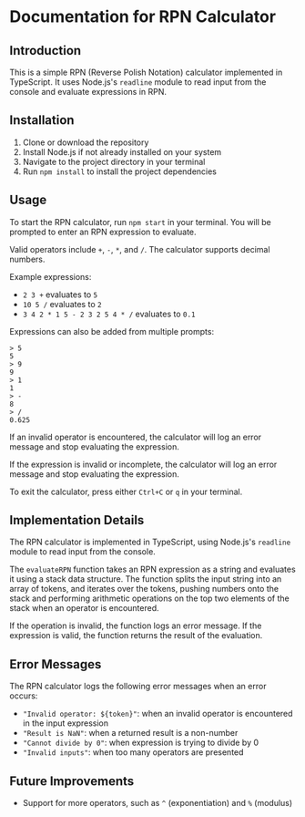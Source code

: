 Documentation for RPN Calculator
================================

Introduction
------------

This is a simple RPN (Reverse Polish Notation) calculator implemented in TypeScript. It uses Node.js's `readline` module to read input from the console and evaluate expressions in RPN.

Installation
------------

1.  Clone or download the repository
2.  Install Node.js if not already installed on your system
3.  Navigate to the project directory in your terminal
4.  Run `npm install` to install the project dependencies

Usage
-----

To start the RPN calculator, run `npm start` in your terminal. You will be prompted to enter an RPN expression to evaluate.

Valid operators include `+`, `-`, `*`, and `/`. The calculator supports decimal numbers.

Example expressions:

-   `2 3 +` evaluates to `5`
-   `10 5 /` evaluates to `2`
-   `3 4 2 * 1 5 - 2 3 2 5 4 * /` evaluates to `0.1`

Expressions can also be added from multiple prompts:
```
> 5
5
> 9
9
> 1
1
> -
8
> /
0.625
```

If an invalid operator is encountered, the calculator will log an error message and stop evaluating the expression.

If the expression is invalid or incomplete, the calculator will log an error message and stop evaluating the expression.

To exit the calculator, press either `Ctrl+C` or `q` in your terminal.

Implementation Details
----------------------

The RPN calculator is implemented in TypeScript, using Node.js's `readline` module to read input from the console.

The `evaluateRPN` function takes an RPN expression as a string and evaluates it using a stack data structure. The function splits the input string into an array of tokens, and iterates over the tokens, pushing numbers onto the stack and performing arithmetic operations on the top two elements of the stack when an operator is encountered.

If the operation is invalid, the function logs an error message. 
If the expression is valid, the function returns the result of the evaluation.

Error Messages
--------------

The RPN calculator logs the following error messages when an error occurs:

-   `"Invalid operator: ${token}"`: when an invalid operator is encountered in the input expression
-   `"Result is NaN"`: when a returned result is a non-number
-   `"Cannot divide by 0"`: when expression is trying to divide by 0
-   `"Invalid inputs"`: when too many operators are presented

Future Improvements
-------------------

-   Support for more operators, such as `^` (exponentiation) and `%` (modulus)
